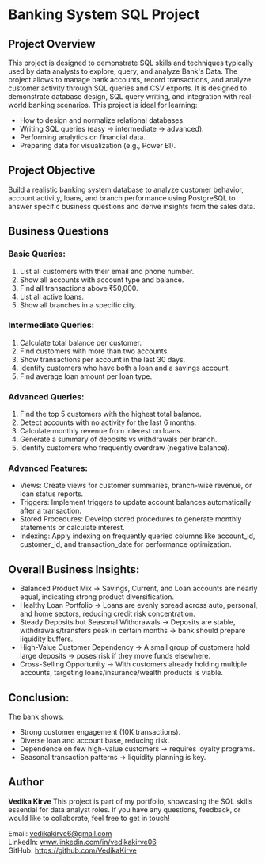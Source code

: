 # Banking System SQL Project

## Project Overview
This project is designed to demonstrate SQL skills and techniques typically used by data analysts to explore, query, and analyze Bank's Data. 
The project allows to manage bank accounts, record transactions, and analyze customer activity through SQL queries and CSV exports. 
It is designed to demonstrate database design, SQL query writing, and integration with real-world banking scenarios.
This project is ideal for learning:
- How to design and normalize relational databases.
- Writing SQL queries (easy → intermediate → advanced).
- Performing analytics on financial data.
- Preparing data for visualization (e.g., Power BI).

## Project Objective
Build a realistic banking system database to analyze customer behavior, account activity, loans, and branch performance using PostgreSQL to answer specific business questions and derive insights from the sales data.

## Business Questions
### Basic Queries:
1. List all customers with their email and phone number.
2. Show all accounts with account type and balance.
3. Find all transactions above ₹50,000.
4. List all active loans.
5. Show all branches in a specific city.

### Intermediate Queries:
1. Calculate total balance per customer.
2. Find customers with more than two accounts.
3. Show transactions per account in the last 30 days.
4. Identify customers who have both a loan and a savings account.
5. Find average loan amount per loan type.

### Advanced Queries:
1. Find the top 5 customers with the highest total balance.
2. Detect accounts with no activity for the last 6 months.
3. Calculate monthly revenue from interest on loans.
4. Generate a summary of deposits vs withdrawals per branch.
5. Identify customers who frequently overdraw (negative balance).

### Advanced Features:
- Views: Create views for customer summaries, branch-wise revenue, or loan status reports.
- Triggers: Implement triggers to update account balances automatically after a transaction.
- Stored Procedures: Develop stored procedures to generate monthly statements or calculate interest.
- Indexing: Apply indexing on frequently queried columns like account_id, customer_id, and transaction_date for performance optimization.

## Overall Business Insights:
- Balanced Product Mix → Savings, Current, and Loan accounts are nearly equal, indicating strong product diversification.
- Healthy Loan Portfolio → Loans are evenly spread across auto, personal, and home sectors, reducing credit risk concentration.
- Steady Deposits but Seasonal Withdrawals → Deposits are stable, withdrawals/transfers peak in certain months → bank should prepare liquidity buffers.
- High-Value Customer Dependency → A small group of customers hold large deposits → poses risk if they move funds elsewhere.
- Cross-Selling Opportunity → With customers already holding multiple accounts, targeting loans/insurance/wealth products is viable.

## Conclusion:
The bank shows:
- Strong customer engagement (10K transactions).
- Diverse loan and account base, reducing risk.
- Dependence on few high-value customers → requires loyalty programs.
- Seasonal transaction patterns → liquidity planning is key.

## Author
**Vedika Kirve**
This project is part of my portfolio, showcasing the SQL skills essential for data analyst roles. If you have any questions, feedback, or would like to collaborate, feel free to get in touch!

Email: vedikakirve6@gmail.com  
LinkedIn: www.linkedin.com/in/vedikakirve06  
GitHub: https://github.com/VedikaKirve
